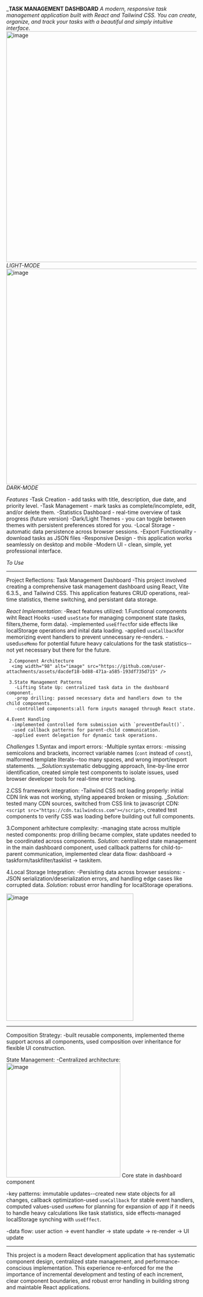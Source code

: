 



___TASK MANAGEMENT DASHBOARD__
_A modern, responsive task management application built with React and Tailwind CSS. You can create, organize, and track your tasks with a 
beautiful and simply intuitive interface._
<img width="609" alt="image" src="https://github.com/user-attachments/assets/0e7a72d7-cb99-41b7-b447-3537549ff16e" />
_LIGHT-MODE_
<img width="569" alt="image" src="https://github.com/user-attachments/assets/5b40889a-b4d4-48a0-aa86-e8795d1df0ba" />
_DARK-MODE_

_Features_
 -Task Creation - add tasks with title, description, due date, and priority level.
 -Task Management - mark tasks as complete/incomplete, edit, and/or delete them.
 -Statistics Dashboard - real-time overview of task progress (future version)
 -Dark/Light Themes - you can toggle between themes with persistent preferences stored for you.
 -Local Storage - automatic data persistence across browser sessions.
 -Export Functionality - download tasks as JSON files
 -Responsive Design - this application works seamlessly on desktop and mobile
 -Modern UI - clean, simple, yet professional interface.

 _To Use_
 


--------------------------------------------------------------------------------

Project Reflections: Task Management Dashboard 
 -This project involved creating a comprehensive task management dashboard using React, Vite 6.3.5., and Tailwind CSS. This application
 features CRUD operations, real-time statistics, theme switching, and persistant data storage.

   _React Implementation_:
    -React features utilized:
     1.Functional components wiht React Hooks
      -used `useState` for managing component state (tasks, filters,theme, form data).
      -implemented `useEffect`for side effects like localStorage operations and inital data loading.
      -applied `useCallback`for memorizing event handlers to prevent unnecessary re-renders.
      -used`useMemo` for potential future heavy calculations for the task statistics--not yet necessary but there for the future.
      
     2.Component Architecture
      <img width="98" alt="image" src="https://github.com/user-attachments/assets/dacdef18-bd88-471a-a585-193df735d715" />

     3.State Management Patterns
       -Lifting State Up: centralized task data in the dashboard component.
       -prop drilling: passed necessary data and handlers down to the child components.
       -controlled components:all form inputs managed through React state.

    4.Event Handling
      -implemented controlled form submission with `preventDefault()`.
      -used callback patterns for parent-child communication.
      -applied event delegation for dynamic task operations.

_Challenges_
 1.Syntax and import errors:
   -Multiple syntax errors: -missing semicolons and brackets, incorrect variable names (`cont` instead of `const`), malformed template literals--too many spaces, and wrong import/export statements.
   ___Solution_:systematic debugging approach, line-by-line error identification, created simple test components to isolate issues, used browser developer tools for real-time error tracking.
   
 2.CSS framework integration:
   -Tailwind CSS not loading properly: initial CDN link was not working, styling appeared broken or missing.
   __Solution_: tested many CDN sources, switched from CSS link to javascript CDN:`<script src="https://cdn.tailwindcss.com"></script>`, created test components to verify CSS was loading before building out full components.

3.Component arhitecture complexity:
  -managing state across multiple nested components: prop drilling became complex, state updates needed to be coordinated across components.
  _Solution_: centralized state management in the main dashboard component, used callback patterns for child-to-parent communication, implemented clear data flow: dashboard -> taskform/taskfilter/tasklist -> taskitem.

4.Local Storage Integration:
  -Persisting data across browser sessions: -JSON serialization/deserialization errors, and handling edge cases like corrupted data.
  _Solution_: robust error handling for localStorage operations.

  <img width="336" alt="image" src="https://github.com/user-attachments/assets/6102dc00-72ed-4927-856f-c1c14c6c9a30" />

  
-----------------------
Composition Strategy:
 -built reusable components, implemented theme support across all components, used composition over inheritance for flexible UI construction.

State Management:
 -Centralized architecture:
 <img width="302" alt="image" src="https://github.com/user-attachments/assets/f1c0efcb-bf9c-4b11-b597-8836e8c86768" /> Core state in dashboard component

  -key patterns: immutable updates--created new state objects for all changes, callback optimization-used `useCallback` for stable event handlers, computed values-used `useMemo` for planning for expansion of app if it needs to 
                 handle heavy calculations like task statistics, side effects-managed localStorage synching with `useEffect`.

  -data flow: user action -> event handler -> state update -> re-render -> UI update

  --------------------

  This project is a modern React development application that has systematic component design, centralized state management, and performance-conscious implementation. This experience re-enforced for me the importance of 
  incremental development and testing of each increment, clear component boundaries, and robust error handling in building strong and maintable React applications.

  

